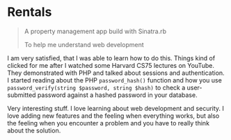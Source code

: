 # Rentals
> A property management app build with Sinatra.rb
>
> To help me understand web development

I am very satisfied, that I was able to learn how to do this.
Things kind of clicked for me after I watched some Harvard CS75
lectures on YouTube. They demonstrated with PHP and talked about sessions
and authentication. I started reading about the PHP `password_hash()`
function and how you use `password_verify(string $password, string $hash)`
to check a user-submitted password against a hashed password in your database.

Very interesting stuff. I love learning about web development and security.
I love adding new features and the feeling when everything works, but also
the feeling when you encounter a problem and you have to really think about the
solution.
